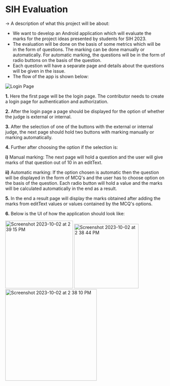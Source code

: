 
# SIH Evaluation

→ A description of what this project will be about:

* We want to develop an Android application which will evaluate the marks for the project ideas presented by students for SIH 2023. 
* The evaluation will be done on the basis of some metrics which will be in the form of questions. The marking can be done manually or automatically. For automatic marking, the questions will be in the form of radio buttons on the basis of the question. 
* Each question will have a separate page and details about the questions will be given in the issue. 
* The flow of the app is shown below: 

![Login Page](https://github.com/Google-Developer-Student-Club-CCOEW/Android-2023/assets/56436897/29b38ac7-6cef-4b88-8521-999f2d141779)

**1.** Here the first page will be the login page. The contributor needs to create a login page for authentication and authorization. 

**2.** After the login page a page should be displayed for the option of whether the judge is external or internal. 

**3.** After the selection of one of the buttons with the external or internal judge, the next page should hold two buttons with marking manually or marking automatically. 

**4.** Further after choosing the option if the selection is:

**i)** Manual marking: The next page will hold a question and the user will give marks of that question out of 10 in an editText.

**ii)** Automatic marking: If the option chosen is automatic then the question will be displayed in the form of MCQ's and the user has to choose option on the basis of the question. Each radio button will hold a value and the marks will be calculated automatically in the end as a result. 

**5.** In the end a result page will display the marks obtained after adding the marks from editText values or values contained by the MCQ's options. 

**6.** Below is the UI of how the application should look like:

<img width="213" alt="Screenshot 2023-10-02 at 2 39 15 PM" src="https://github.com/Google-Developer-Student-Club-CCOEW/Android-2023-GDSC-CUMMINS-X-GDSC-MMCOE/assets/56436897/bc4d75be-b009-4121-a21c-937bdc9a4015">

<img width="203" alt="Screenshot 2023-10-02 at 2 38 44 PM" src="https://github.com/Google-Developer-Student-Club-CCOEW/Android-2023-GDSC-CUMMINS-X-GDSC-MMCOE/assets/56436897/203d7376-0111-4972-94ed-12dd0ecdbaf8">

<img width="288" alt="Screenshot 2023-10-02 at 2 38 10 PM" src="https://github.com/Google-Developer-Student-Club-CCOEW/Android-2023-GDSC-CUMMINS-X-GDSC-MMCOE/assets/56436897/de2a7c74-dda9-4502-b0cf-540b38d9805e">





